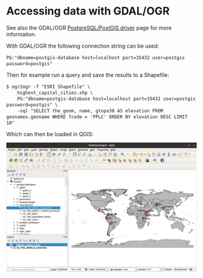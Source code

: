 # Accessing data with GDAL/OGR

See also the GDAL/OGR [PostgreSQL/PostGIS driver](https://www.gdal.org/drv_pg.html) page for more information.

With GDAL/OGR the following connection string can be used: 

    PG:"dbname=postgis-database host=localhost port=35432 user=postgis password=postgis"

Then for example run a query and save the results to a Shapefile:

    $ ogr2ogr -f "ESRI Shapefile" \
        highest_capital_cities.shp \
        PG:"dbname=postgis-database host=localhost port=35432 user=postgis password=postgis" \
        -sql "SELECT the_geom, name, gtopo30 AS elevation FROM geonames.geoname WHERE fcode = 'PPLC' ORDER BY elevation DESC LIMIT 10"


Which can then be loaded in QGIS:

![QGIS Highest Capitals](qgis_capitals.png)



